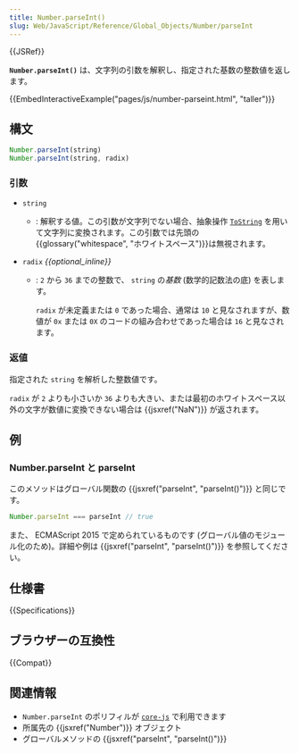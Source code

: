 ```yaml
---
title: Number.parseInt()
slug: Web/JavaScript/Reference/Global_Objects/Number/parseInt
---
```

{{JSRef}}

**`Number.parseInt()`** は、文字列の引数を解釈し、指定された基数の整数値を返します。

{{EmbedInteractiveExample("pages/js/number-parseint.html", "taller")}}

## 構文

```js
Number.parseInt(string)
Number.parseInt(string, radix)
```

### 引数

- `string`
  - : 解釈する値。この引数が文字列でない場合、抽象操作 [`ToString`](https://tc39.es/ecma262/#sec-tostring) を用いて文字列に変換されます。この引数では先頭の{{glossary("whitespace", "ホワイトスペース")}}は無視されます。
- `radix` _{{optional_inline}}_

  - : `2` から `36` までの整数で、 `string` の*基数* (数学的記数法の底) を表します。

    `radix` が未定義または `0` であった場合、通常は `10` と見なされますが、数値が `0x` または `0X` のコードの組み合わせであった場合は `16` と見なされます。

### 返値

指定された `string` を解析した整数値です。

`radix` が `2` よりも小さいか `36` よりも大きい、または最初のホワイトスペース以外の文字が数値に変換できない場合は {{jsxref("NaN")}} が返されます。

## 例

### Number.parseInt と parseInt

このメソッドはグローバル関数の {{jsxref("parseInt", "parseInt()")}} と同じです。

```js
Number.parseInt === parseInt // true
```

また、 ECMAScript 2015 で定められているものです (グローバル値のモジュール化のため)。詳細や例は {{jsxref("parseInt", "parseInt()")}} を参照してください。

## 仕様書

{{Specifications}}

## ブラウザーの互換性

{{Compat}}

## 関連情報

- `Number.parseInt` のポリフィルが [`core-js`](https://github.com/zloirock/core-js#ecmascript-number) で利用できます
- 所属先の {{jsxref("Number")}} オブジェクト
- グローバルメソッドの {{jsxref("parseInt", "parseInt()")}}
